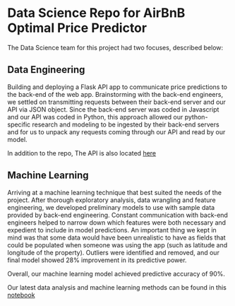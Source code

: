 
# Data Science Repo for AirBnB Optimal Price Predictor

The Data Science team for this project had two focuses, described below:<br>

## Data Engineering

Building and deploying a Flask API app to communicate price predictions to the back-end of the web app. Brainstorming with the back-end engineers, we settled on transmitting requests between their back-end server and our API via JSON object. Since the back-end server was coded in Javascript and our API was coded in Python, this approach allowed our python-specific research and modeling to be ingested by their back-end servers and for us to unpack any requests coming through our API and read by our model.<br>

In addition to the repo, The API is also located [here](https://airbnb-prediction-api.herokuapp.com/)

## Machine Learning

Arriving at a machine learning technique that best suited the needs of the project. After thorough exploratory analysis, data wrangling and feature engineering, we developed preliminary models to use with sample data provided by back-end engineering. Constant communication with back-end engineers helped to narrow down which features were both necessary and expedient to include in model predictions. An important thing we kept in mind was that some data would have been unrealistic to have as fields that could be populated when someone was using the app (such as latitude and longitude of the property). Outliers were identified and removed, and our final model showed 28% improvement in its predictive power.<br>

Overall, our machine learning model achieved predictive accuracy of 90%.<br>

Our latest data analysis and machine learning methods can be found in this [notebook](https://github.com/AirBnB-Optimal-Price-1-LS/Data-Engineering-Machine-Learning/blob/master/Airbnb-price-estimation-28-feats.ipynb)
